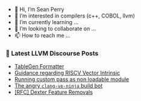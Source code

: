 - 👋 Hi, I’m Sean Perry
- 👀 I’m interested in compilers (c++, COBOL, llvm)
- 🌱 I’m currently learning ...
- 💞️ I’m looking to collaborate on ...
- 📫 How to reach me ...

<!---
s66perry/s66perry is a ✨ special ✨ repository because its `README.md` (this file) appears on your GitHub profile.
You can click the Preview link to take a look at your changes.
--->
### 📕 Latest LLVM Discourse Posts

<!-- DISCOURSE-LLVM:START -->
- [TableGen Formatter](https://discourse.llvm.org/t/tablegen-formatter/60418/11)
- [Guidance regarding RISCV Vector Intrinsic](https://discourse.llvm.org/t/guidance-regarding-riscv-vector-intrinsic/60315/5)
- [Running custom pass as non loadable module](https://discourse.llvm.org/t/running-custom-pass-as-non-loadable-module/60114/3)
- [The angry `clang-ve-ninja` build bot](https://discourse.llvm.org/t/the-angry-clang-ve-ninja-build-bot/60330/6)
- [[RFC] Dexter Feature Removals](https://discourse.llvm.org/t/rfc-dexter-feature-removals/60462/1)
<!-- DISCOURSE-LLVM:END -->
